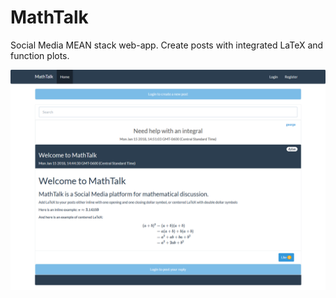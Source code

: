 # MathTalk
Social Media MEAN stack web-app. Create posts with integrated LaTeX and function plots. 

![Alt text](/screenshots/screenshot.PNG?raw=true "Optional Title")